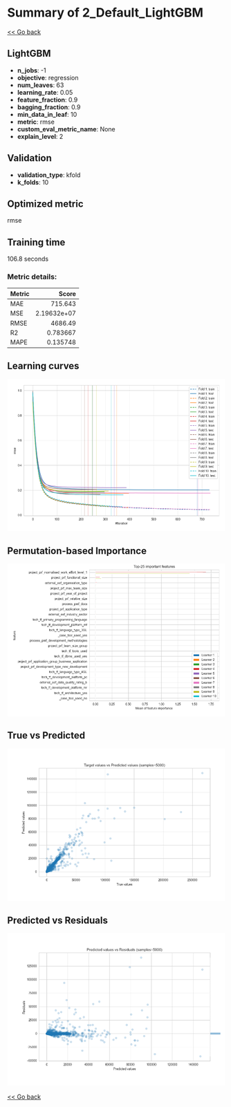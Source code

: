 # Summary of 2_Default_LightGBM

[<< Go back](../README.md)


## LightGBM
- **n_jobs**: -1
- **objective**: regression
- **num_leaves**: 63
- **learning_rate**: 0.05
- **feature_fraction**: 0.9
- **bagging_fraction**: 0.9
- **min_data_in_leaf**: 10
- **metric**: rmse
- **custom_eval_metric_name**: None
- **explain_level**: 2

## Validation
 - **validation_type**: kfold
 - **k_folds**: 10

## Optimized metric
rmse

## Training time

106.8 seconds

### Metric details:
| Metric   |          Score |
|:---------|---------------:|
| MAE      |  715.643       |
| MSE      |    2.19632e+07 |
| RMSE     | 4686.49        |
| R2       |    0.783667    |
| MAPE     |    0.135748    |



## Learning curves
![Learning curves](learning_curves.png)

## Permutation-based Importance
![Permutation-based Importance](permutation_importance.png)
## True vs Predicted

![True vs Predicted](true_vs_predicted.png)


## Predicted vs Residuals

![Predicted vs Residuals](predicted_vs_residuals.png)



[<< Go back](../README.md)
